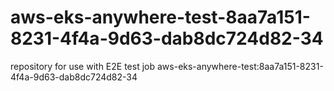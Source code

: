 # aws-eks-anywhere-test-8aa7a151-8231-4f4a-9d63-dab8dc724d82-34
repository for use with E2E test job aws-eks-anywhere-test:8aa7a151-8231-4f4a-9d63-dab8dc724d82-34
